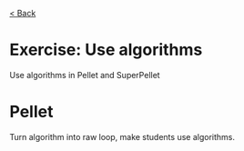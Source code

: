 [< Back](../README.md)

# Exercise: Use algorithms

Use algorithms in Pellet and SuperPellet

# Pellet

Turn algorithm into raw loop, make students use algorithms.